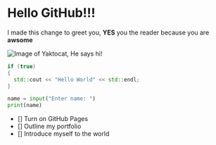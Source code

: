 # Hello GitHub!!!

I made this change to greet you, **YES** you the reader because you are **awsome**

![Image of Yaktocat, He says hi!](https://octodex.github.com/images/yaktocat.png)

``` c++
if (true)
{
  std::cout << "Hello World" << std::endl;
}
```

``` python
name = input("Enter name: ")
print(name)
```

- [] Turn on GitHub Pages
- [] Outline my portfolio
- [] Introduce myself to the world
